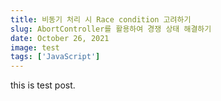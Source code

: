 ```yaml
---
title: 비동기 처리 시 Race condition 고려하기
slug: AbortController를 활용하여 경쟁 상태 해결하기
date: October 26, 2021
image: test
tags: ['JavaScript']
---
```


this is test post.
